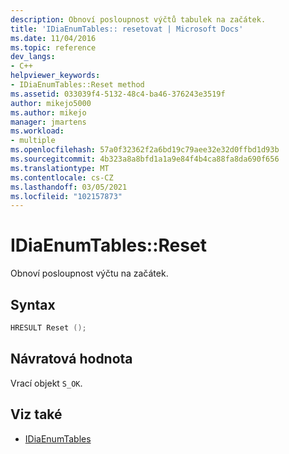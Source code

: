 ```yaml
---
description: Obnoví posloupnost výčtů tabulek na začátek.
title: 'IDiaEnumTables:: resetovat | Microsoft Docs'
ms.date: 11/04/2016
ms.topic: reference
dev_langs:
- C++
helpviewer_keywords:
- IDiaEnumTables::Reset method
ms.assetid: 033039f4-5132-48c4-ba46-376243e3519f
author: mikejo5000
ms.author: mikejo
manager: jmartens
ms.workload:
- multiple
ms.openlocfilehash: 57a0f32362f2a6bd19c79aee32e32d0ffbd1d93b
ms.sourcegitcommit: 4b323a8a8bfd1a1a9e84f4b4ca88fa8da690f656
ms.translationtype: MT
ms.contentlocale: cs-CZ
ms.lasthandoff: 03/05/2021
ms.locfileid: "102157873"
---
```

# <a name="idiaenumtablesreset"></a>IDiaEnumTables::Reset
Obnoví posloupnost výčtu na začátek.

## <a name="syntax"></a>Syntax

```C++
HRESULT Reset ();
```

## <a name="return-value"></a>Návratová hodnota
 Vrací objekt `S_OK`.

## <a name="see-also"></a>Viz také
- [IDiaEnumTables](../../debugger/debug-interface-access/idiaenumtables.md)
